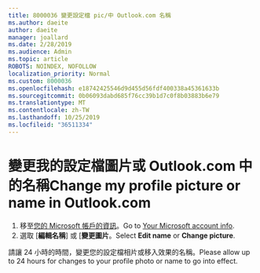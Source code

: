```yaml
---
title: 8000036 變更設定檔 pic/中 Outlook.com 名稱
ms.author: daeite
author: daeite
manager: joallard
ms.date: 2/28/2019
ms.audience: Admin
ms.topic: article
ROBOTS: NOINDEX, NOFOLLOW
localization_priority: Normal
ms.custom: 8000036
ms.openlocfilehash: e18742425546d9d455d56fdf400338a45361633b
ms.sourcegitcommit: 0b06093dabd685f76cc39b1d7c0f8b03883b6e79
ms.translationtype: MT
ms.contentlocale: zh-TW
ms.lasthandoff: 10/25/2019
ms.locfileid: "36511334"
---
```

# <a name="change-my-profile-picture-or-name-in-outlookcom"></a><span data-ttu-id="d40bf-102">變更我的設定檔圖片或 Outlook.com 中的名稱</span><span class="sxs-lookup"><span data-stu-id="d40bf-102">Change my profile picture or name in Outlook.com</span></span>

1. <span data-ttu-id="d40bf-103">移至[您的 Microsoft 帳戶的資訊](https://go.microsoft.com/fwlink/p/?linkid=860841)。</span><span class="sxs-lookup"><span data-stu-id="d40bf-103">Go to [Your Microsoft account info](https://go.microsoft.com/fwlink/p/?linkid=860841).</span></span>
1. <span data-ttu-id="d40bf-104">選取 [**編輯名稱**] 或 [**變更圖片**。</span><span class="sxs-lookup"><span data-stu-id="d40bf-104">Select **Edit name** or **Change picture**.</span></span>

<span data-ttu-id="d40bf-105">請讓 24 小時的時間，變更您的設定檔相片或移入效果的名稱。</span><span class="sxs-lookup"><span data-stu-id="d40bf-105">Please allow up to 24 hours for changes to your profile photo or name to go into effect.</span></span>